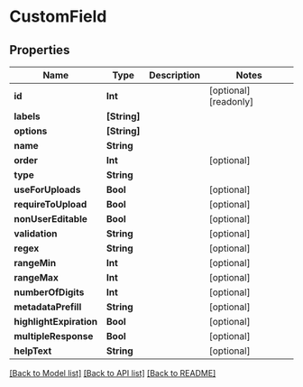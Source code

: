 # CustomField

## Properties

Name | Type | Description | Notes
------------ | ------------- | ------------- | -------------
**id** | **Int** |  | [optional] [readonly] 
**labels** | **[String]** |  | 
**options** | **[String]** |  | 
**name** | **String** |  | 
**order** | **Int** |  | [optional] 
**type** | **String** |  | 
**useForUploads** | **Bool** |  | [optional] 
**requireToUpload** | **Bool** |  | [optional] 
**nonUserEditable** | **Bool** |  | [optional] 
**validation** | **String** |  | [optional] 
**regex** | **String** |  | [optional] 
**rangeMin** | **Int** |  | [optional] 
**rangeMax** | **Int** |  | [optional] 
**numberOfDigits** | **Int** |  | [optional] 
**metadataPrefill** | **String** |  | [optional] 
**highlightExpiration** | **Bool** |  | [optional] 
**multipleResponse** | **Bool** |  | [optional] 
**helpText** | **String** |  | [optional] 

[[Back to Model list]](../README.md#documentation-for-models) [[Back to API list]](../README.md#documentation-for-api-endpoints) [[Back to README]](../README.md)


